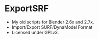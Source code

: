# ExportSRF
* My old scripts for Blender 2.6x and 2.7x.
* Import/Export SURF/DynaModel Format
* Licensed under GPLv3.
